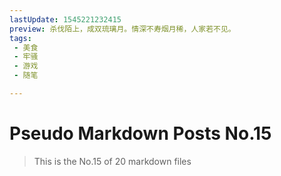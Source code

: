 ```yaml
---
lastUpdate: 1545221232415
preview: 杀伐陌上，成双琉璃月。情深不寿烟月稀，人家若不见。
tags:
 - 美食
 - 牢骚
 - 游戏
 - 随笔

---
```


# Pseudo Markdown Posts No.15
> This is the No.15 of 20 markdown files
